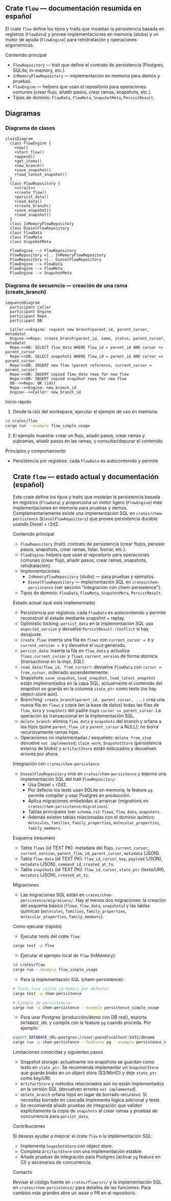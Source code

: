 ## Crate `flow` — documentación resumida en español

El crate `flow` define los tipos y traits que modelan la persistencia basada
en registros (`FlowData`) y provee implementaciones en memoria (stubs) y un
motor de ayuda (`FlowEngine`) para rehidratación y operaciones ergonomicas.

Contenido principal

- `FlowRepository` — trait que define el contrato de persistencia (Postgres,
  SQLite, in-memory, etc.).
- `InMemoryFlowRepository` — implementación en memoria para demos y pruebas.
- `FlowEngine` — helpers que usan el repositorio para operaciones comunes
  (crear flujo, añadir pasos, crear ramas, snapshots, etc.).
- Tipos de dominio: `FlowData`, `FlowMeta`, `SnapshotMeta`, `PersistResult`.

## Diagramas

### Diagrama de clases

```mermaid
classDiagram
  class FlowEngine {
    +new()
    +start_flow()
    +append()
    +get_items()
    +new_branch()
    +save_snapshot()
    +load_latest_snapshot()
  }
  class FlowRepository {
    <<trait>>
    +create_flow()
    +persist_data()
    +read_data()
    +create_branch()
    +save_snapshot()
    +load_snapshot()
  }
  class InMemoryFlowRepository
  class DieselFlowRepository
  class FlowData
  class FlowMeta
  class SnapshotMeta

  FlowEngine --> FlowRepository
  FlowRepository <|.. InMemoryFlowRepository
  FlowRepository <|.. DieselFlowRepository
  FlowEngine --> FlowData
  FlowEngine --> FlowMeta
  FlowEngine --> SnapshotMeta
```

### Diagrama de secuencia — creación de una rama (create_branch)

```mermaid
sequenceDiagram
  participant Caller
  participant Engine
  participant Repo
  participant DB

  Caller->>Engine: request new branch(parent_id, parent_cursor, metadata)
  Engine->>Repo: create_branch(parent_id, name, status, parent_cursor, metadata)
  Repo->>DB: SELECT flow_data WHERE flow_id = parent_id AND cursor <= parent_cursor
  Repo->>DB: SELECT snapshots WHERE flow_id = parent_id AND cursor <= parent_cursor
  Repo->>DB: INSERT new flow (parent reference, current_cursor = parent_cursor)
  Repo->>DB: INSERT copied flow_data rows for new flow
  Repo->>DB: INSERT copied snapshot rows for new flow
  DB-->>Repo: OK (ids)
  Repo-->>Engine: new_branch_id
  Engine-->>Caller: new_branch_id
```


Inicio rápido

1. Desde la raíz del workspace, ejecutar el ejemplo de uso en memoria:

```bash
cd crates/flow
cargo run --example flow_simple_usage
```

2. El ejemplo muestra: crear un flujo, añadir pasos, crear ramas y subramas,
   añadir pasos en las ramas, y consultar/depurar el contenido.

Principios y comportamiento

- Persistencia por registros: cada `FlowData` es autocontenido y permite
  ## Crate `flow` — estado actual y documentación (español)

  Este crate define los tipos y traits que modelan la persistencia basada en
  registros (`FlowData`) y proporciona un motor ligero (`FlowEngine`) más
  implementaciones en memoria para pruebas y demos. Complementariamente existe
  una implementación SQL en `crates/chem-persistence` (`DieselFlowRepository`) que
  provee persistencia durable usando Diesel + r2d2.

  Contenido principal

  - `FlowRepository` (trait): contrato de persistencia (crear flujos, persistir
    pasos, snapshots, crear ramas, listar, borrar, etc.).
  - `FlowEngine`: helpers que usan el repositorio para operaciones comunes
    (crear flujo, añadir pasos, crear ramas, snapshots, rehidratación).
  - Implementaciones:
    - `InMemoryFlowRepository` (stubs) — para pruebas y ejemplos.
    - `DieselFlowRepository` — implementación SQL en `crates/chem-persistence`
      (ver sección "Integración con chem-persistence").
  - Tipos de dominio: `FlowData`, `FlowMeta`, `SnapshotMeta`, `PersistResult`.

  Estado actual (qué está implementado)

  - Persistencia por registros: cada `FlowData` es autocontenido y permite
    reconstruir el estado mediante snapshot + replay.
  - Optimistic locking: `persist_data` en la implementación SQL usa
    `expected_version` y devuelve `PersistResult::Conflict` si hay desajuste.
  - `create_flow`: inserta una fila en `flows` con `current_cursor = 0` y
    `current_version = 0` y devuelve el `Uuid` generado.
  - `persist_data`: inserta la fila en `flow_data` y actualiza `flows.current_cursor`
    y `flows.current_version` de forma atómica (transactional en la impl. SQL).
  - `read_data(flow_id, from_cursor)`: devuelve `FlowData` con `cursor > from_cursor`,
    ordenado ascendentemente.
  - Snapshots: `save_snapshot`, `load_snapshot`, `load_latest_snapshot` están
    implementados en la capa SQL; actualmente el contenido del snapshot se
    guarda en la columna `state_ptr` como texto (no hay object-store aún).
  - Branching: `create_branch(parent_id, parent_cursor, ...)` crea una nueva
    fila en `flows` y copia (en la base de datos) todas las filas de `flow_data`
    y `snapshots` del padre cuyo `cursor <= parent_cursor`. La operación es
    transaccional en la implementación SQL.
  - `delete_branch`: elimina `flow_data` y `snapshots` del branch y orfana a los
    hijos (pone `parent_flow_id` y `parent_cursor` a NULL); no borra recursivamente
    ramas hijas.
  - Operaciones no implementadas / esqueleto: `delete_from_step` devuelve
    `not implemented`; `claim_work`, `SnapshotStore` (persistencia externa de
    blobs) y `ArtifactStore` están esbozados y devuelven errores por ahora.

  Integración con `crates/chem-persistence`

  - `DieselFlowRepository` vive en `crates/chem-persistence` y expone una
    implementación SQL del trait `FlowRepository`:
    - Usa Diesel + r2d2.
    - Por defecto los tests usan SQLite en memoria; la feature `pg` permite
      compilar y usar Postgres en producción.
    - Aplica migraciones embebidas al arrancar (migrations en
      `crates/chem-persistence/migrations`).
    - Tablas principales (ver `schema.rs`): `flows`, `flow_data`, `snapshots`.
    - Además existen tablas relacionadas con el dominio químico: `molecules`,
      `families`, `family_properties`, `molecular_properties`, `family_members`.

  Esquema (resumen)

  - Tabla `flows` (id TEXT PK): metadata del flujo, `current_cursor`,
    `current_version`, `parent_flow_id`, `parent_cursor`, `metadata` (JSON).
  - Tabla `flow_data` (id TEXT PK): `flow_id`, `cursor`, `key`, `payload` (JSON),
    `metadata` (JSON), `command_id`, `created_at_ts`.
  - Tabla `snapshots` (id TEXT PK): `flow_id`, `cursor`, `state_ptr` (texto/URI),
    `metadata` (JSON), `created_at_ts`.

  Migraciones

  - Las migraciones SQL están en `crates/chem-persistence/migrations/`. Hay al
    menos dos migraciones: la creación del esquema básico (`flows`,
    `flow_data`, `snapshots`) y las tablas químicas (`molecules`, `families`,
    `family_properties`, `molecular_properties`, `family_members`).

  Cómo ejecutar (rápido)

  - Ejecutar tests del crate `flow`:

  ```bash
  cargo test -p flow
  ```

  - Ejecutar el ejemplo local de `flow` (InMemory):

  ```bash
  cd crates/flow
  cargo run --example flow_simple_usage
  ```

  - Para la implementación SQL (chem-persistence):

  ```bash
  # Tests (usa sqlite in-memory por defecto)
  cargo test -p chem-persistence

  # Ejemplo de persistencia:
  cargo run -p chem-persistence --example persistence_simple_usage
  ```

  - Para usar Postgres (producción/demo con DB real), exporta `DATABASE_URL`
    y compila con la feature `pg` cuando proceda. Por ejemplo:

  ```bash
  export DATABASE_URL=postgres://user:pass@localhost:5432/dbname
  cargo run -p chem-persistence --features pg --example persistence_simple_usage
  ```

  Limitaciones conocidas y siguientes pasos

  - Snapshot storage: actualmente los snapshots se guardan como texto en
    `state_ptr`. Se recomienda implementar un `SnapshotStore` que guarde blobs
    en un object store (S3/MinIO) y deje `state_ptr` como key/URI.
  - `ArtifactStore` y métodos relacionados aún no están implementados en la
    versión SQL (devuelven errores `not implemented`).
  - `delete_branch` orfana hijos en lugar de borrado recursivo. Si necesitas
    borrado en cascada implementa lógica adicional y tests.
  - Se recomienda añadir pruebas de integración que validen explícitamente la
    copia de `snapshots` al crear ramas y pruebas de concurrencia para
    `persist_data`.

  Contribuciones

  Si deseas ayudar a mejorar el crate `flow` o la implementación SQL:

  - Implementa `SnapshotStore` con object store.
  - Completa `ArtifactStore` con una implementación estable.
  - Añade pruebas de integración para Postgres (activar `pg` feature en CI)
    y escenarios de concurrencia.

  Contacto

  Revisar el código fuente en `crates/flow/src/` y la implementación SQL en
  `crates/chem-persistence/` para detalles de las funciones. Para cambios más
  grandes abre un issue o PR en el repositorio.
